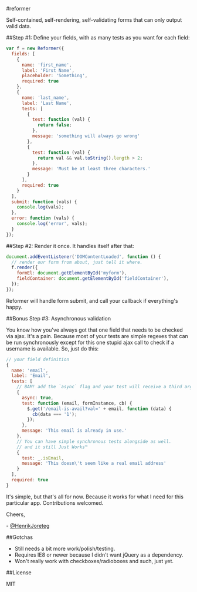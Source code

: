 #reformer

Self-contained, self-rendering, self-validating forms that can only output valid data.

##Step #1: Define your fields, with as many tests as you want for each field:

```javascript
var f = new Reformer({
  fields: [
    {
      name: 'first_name',
      label: 'First Name',
      placeholder: 'Something',
      required: true
    },
    {
      name: 'last_name',
      label: 'Last Name',
      tests: [
        {
          test: function (val) {
            return false;
          },
          message: 'something will always go wrong'
        },
        {
          test: function (val) {
            return val && val.toString().length > 2;
          },
          message: 'Must be at least three characters.'
        }
      ],
      required: true
    }
  ],
  submit: function (vals) {
    console.log(vals);
  },
  error: function (vals) {
    console.log('error', vals);
  }
});
```


##Step #2: Render it once. It handles itself after that:
   
```javascript 
document.addEventListener('DOMContentLoaded', function () {
  // render our form from about, just tell it where.
  f.render({
    formEl: document.getElementById('myform'),
    fieldContainer: document.getElementById('fieldContainer'),
  });
});
```

Reformer will handle form submit, and call your callback if everything's happy.

##Bonus Step #3: Asynchronous validation

You know how you've always got that one field that needs to be checked via ajax. It's a pain. Because most of your tests are simple regexes that can be run synchronously except for this one stupid ajax call to check if a username is available. So, just do this:

```javascript
// your field definition
{
  name: 'email',
  label: 'Email',
  tests: [
    // BAM! add the `async` flag and your test will receive a third argument. A callback.
    {
      async: true, 
      test: function (email, formInstance, cb) {
        $.get('/email-is-avail?val=' + email, function (data) {
          cb(data === '1');
        });
      },
      message: 'This email is already in use.'
    },
    // You can have simple synchronous tests alongside as well.
    // and it still Just Works™
    {
      test: _.isEmail,
      message: 'This doesn\'t seem like a real email address'
    }
  ],
  required: true
}
```

It's simple, but that's all for now. Because it works for what I need for this particular app. Contributions welcomed.

Cheers,

 \- [@HenrikJoreteg](http://twitter.com/henrikjoreteg)

##Gotchas

 - Still needs a bit more work/polish/testing.
 - Requires IE8 or newer because I didn't want jQuery as a dependency.
 - Won't really work with checkboxes/radioboxes and such, just yet.

##License

MIT


